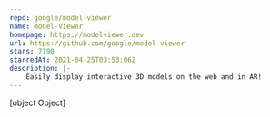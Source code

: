 ```yaml
---
repo: google/model-viewer
name: model-viewer
homepage: https://modelviewer.dev
url: https://github.com/google/model-viewer
stars: 7190
starredAt: 2021-04-25T03:53:06Z
description: |-
    Easily display interactive 3D models on the web and in AR! 
---
```


[object Object]
